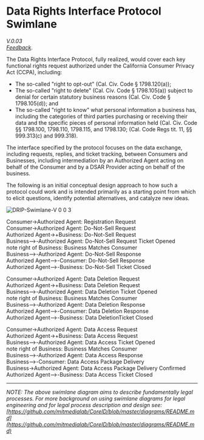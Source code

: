 # Data Rights Interface Protocol Swimlane
*V.0.03*      
*[Feedback](https://forms.gle/YC7nKRs3ZQMWLvw27)*.    

The Data Rights Interface Protocol, fully realized, would cover each key functional rights request authorized under the California Consumer Privacy Act (CCPA), including:
* The so-called "right to opt-out" (Cal. Civ. Code § 1798.120(a));
* The so-called "right to delete"  (Cal. Civ. Code § 1798.105(a)) subject to denial for certain statutory business reasons (Cal. Civ. Code § 1798.105(d)); and 
* The so-called "right to know" what personal information a business has, including the categories of third parties purchasing or receiving their data and the specific pieces of personal information held (Cal. Civ. Code §§ 1798.100, 1798.110, 1798.115, and 1798.130; (Cal. Code Regs tit. 11, §§ 999.313(c) and 999.318).

The interface specified by the protocol focuses on the data exchange, including requests, replies, and ticket tracking, between Consumers and Businesses, including intermediation by an Authorized Agent acting on behalf of the Consumer and by a DSAR Provider acting on behalf of the business.

The following is an initial conceptual design approach to how such a protocol could work and is intended primarily as a starting point from which to elicit questions, identify potential alternatives, and catalyze new ideas.


![DRIP-Swimlane-V 0 0 3](https://user-images.githubusercontent.com/2357755/124527699-36f89c80-ddd4-11eb-8a02-015066345e34.png)


Consumer->Authorized Agent: Registration Request     
Consumer->Authorized Agent: Do-Not-Sell Request     
Authorized Agent->+Business: Do-Not-Sell Request     
Business-->-Authorized Agent: Do-Not-Sell Request Ticket Opened     
note right of Business: Business Matches Consumer     
Business-->-Authorized Agent: Do-Not-Sell Response     
Authorized Agent-->-Consumer: Do-Not-Sell Response     
Authorized Agent-->-Business: Do-Not-Sell Ticket Closed     


Consumer->Authorized Agent: Data Deletion Request     
Authorized Agent->+Business: Data Deletion Request     
Business-->-Authorized Agent: Data Deletion Ticket Opened     
note right of Business: Business Matches Consumer     
Business-->-Authorized Agent: Data Deletion Response     
Authorized Agent-->-Consumer: Data Deletion Response     
Authorized Agent-->-Business: Data DeletionTicket Closed     


Consumer->Authorized Agent: Data Access Request     
Authorized Agent->+Business: Data Access  Request     
Business-->-Authorized Agent: Data Access Ticket Opened     
note right of Business: Business Matches Consumer     
Business-->-Authorized Agent: Data Access Response     
Business-->-Consumer: Data Access Package Delivery     
Business->Authorized Agent: Data Access Package Delivery Confirmed     
Authorized Agent-->-Business: Data Access Ticket Closed     



- - - - - - - - - - - -

*NOTE: The above swimlane diagram aims to describe fundamentally legal processes.  For more background on using swimlane diagrams for legal engineering and for legal process description and design see: [https://github.com/mitmedialab/CoreID/blob/master/diagrams/README.md](https://github.com/mitmedialab/CoreID/blob/master/diagrams/README.md)*
